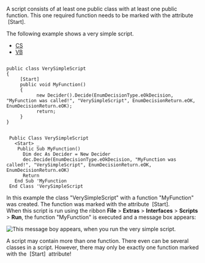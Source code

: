 A script consists of at least one public class with at least one public function. This one required function needs to be marked with the attribute  [Start].

The following example shows a very simple script.

* [CS](#i-tab-content-CS)
* [VB](#i-tab-content-VB)

```

public class VerySimpleScript
{
     [Start]
     public void MyFunction()
     {
           new Decider().Decide(EnumDecisionType.eOkDecision, "MyFunction was called!", "VerySimpleScript", EnumDecisionReturn.eOK, EnumDecisionReturn.eOK);
           return;
     }
}
```

```

 Public Class VerySimpleScript
   <Start> _
    Public Sub MyFunction()
      Dim dec As Decider = New Decider
      dec.Decide(EnumDecisionType.eOkDecision, "MyFunction was called!", "VerySimpleScript", EnumDecisionReturn.eOK, EnumDecisionReturn.eOK)
      Return
   End Sub 'MyFunction
 End Class 'VerySimpleScript
```

In this example the class "VerySimpleScript" with a function "MyFunction" was created. The function was marked with the attribute  [Start].  
When this script is run using the ribbon **File** > **Extras** > **Interfaces** > **Scripts** > **Run**, the function "MyFunction" is executed and a message box appears:

![This message boy appears, when you run the very simple script.](images/VerySimpleScript.png "This message boy appears, when you run the very simple script.")

A script may contain more than one function. There even can be several classes in a script. However, there may only be exactly one function marked with the  [Start]  attribute!